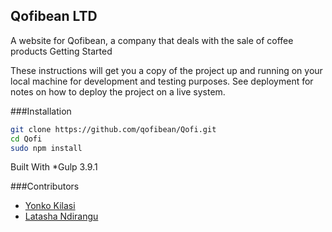 ## Qofibean LTD

A website for Qofibean, a company that deals with the sale of coffee products
Getting Started

These instructions will get you a copy of the project up and running on your local machine for development and testing purposes. See deployment for notes on how to deploy the project on a live system.

###Installation
```bash
git clone https://github.com/qofibean/Qofi.git
cd Qofi
sudo npm install
```

Built With
*Gulp 3.9.1

###Contributors
* [Yonko Kilasi](https://github.com/Yonkokilasi)
* [Latasha Ndirangu](https://github.com/LatashaWanjira)
